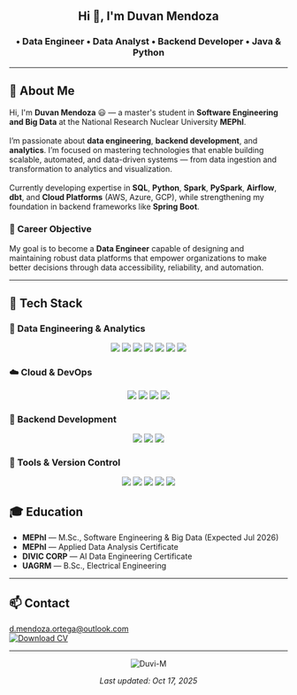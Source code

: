 <h2 align="center"> Hi 👋, I'm Duvan Mendoza </h2>
<h3 align="center">• Data Engineer • Data Analyst • Backend Developer • Java & Python</h3>

---

<h2>🐣 About Me</h2>
<p>
Hi, I'm <b>Duvan Mendoza</b> 😃 — a master's student in <b>Software Engineering and Big Data</b> at the National Research Nuclear University <b>MEPhI</b>.
<br><br>
I’m passionate about <b>data engineering</b>, <b>backend development</b>, and <b>analytics</b>. I’m focused on mastering technologies that enable building scalable, automated, and data-driven systems — from data ingestion and transformation to analytics and visualization.
<br><br>
Currently developing expertise in <b>SQL</b>, <b>Python</b>, <b>Spark</b>, <b>PySpark</b>, <b>Airflow</b>, <b>dbt</b>, and <b>Cloud Platforms</b> (AWS, Azure, GCP), while strengthening my foundation in backend frameworks like <b>Spring Boot</b>.
</p>

<h3>🎯 Career Objective</h3>
<p>
My goal is to become a <b>Data Engineer</b> capable of designing and maintaining robust data platforms that empower organizations to make better decisions through data accessibility, reliability, and automation.
</p>

---

<h2>📡 Tech Stack</h2>

<h3>💾 Data Engineering & Analytics</h3>
<p align="center">
  <img src="https://img.shields.io/badge/SQL-Advanced-336791?style=for-the-badge" />
  <img src="https://img.shields.io/badge/Python-Data%20Engineering-3776AB?style=for-the-badge&logo=python&logoColor=white" />
  <img src="https://img.shields.io/badge/Spark%20%26%20PySpark-Distributed%20Processing-E25A1C?style=for-the-badge&logo=apachespark&logoColor=white" />
  <img src="https://img.shields.io/badge/ETL%2FELT-Airflow%20%7C%20dbt%20%7C%20Pandas-FF6F00?style=for-the-badge" />
  <img src="https://img.shields.io/badge/Data%20Modeling-Star%20%7C%20Snowflake-000000?style=for-the-badge" />
  <img src="https://img.shields.io/badge/Streaming-Apache%20Kafka-231F20?style=for-the-badge&logo=apachekafka&logoColor=white" />
  <img src="https://img.shields.io/badge/BI-Power%20BI-DBA617?style=for-the-badge&logo=powerbi&logoColor=black" />
</p>

<h3>☁️ Cloud & DevOps</h3>
<p align="center">
  <img src="https://img.shields.io/badge/Cloud-AWS%20%7C%20Azure%20%7C%20GCP-4285F4?style=for-the-badge&logo=googlecloud&logoColor=white" />
  <img src="https://img.shields.io/badge/Docker-Containerization-2496ED?style=for-the-badge&logo=docker&logoColor=white" />
  <img src="https://img.shields.io/badge/CI%2FCD-GitHub%20Actions%20%7C%20Jenkins-2C3E50?style=for-the-badge" />
  <img src="https://img.shields.io/badge/Linux-%20-FCC624?style=for-the-badge&logo=linux&logoColor=black" />
</p>

<h3>🧱 Backend Development</h3>
<p align="center">
  <img src="https://img.shields.io/badge/Java-Backend-ED8B00?style=for-the-badge&logo=java&logoColor=white" />
  <img src="https://img.shields.io/badge/Spring%20Boot-API%20Development-6DB33F?style=for-the-badge&logo=springboot&logoColor=white" />
  <img src="https://img.shields.io/badge/REST%20APIs-Design-000000?style=for-the-badge" />
</p>

<h3>🧰 Tools & Version Control</h3>
<p align="center">
  <img src="https://img.shields.io/badge/Git-%20-F05032?style=for-the-badge&logo=git&logoColor=white" />
  <img src="https://img.shields.io/badge/GitHub-%20-181717?style=for-the-badge&logo=github&logoColor=white" />
  <img src="https://img.shields.io/badge/VS%20Code-Editor-007ACC?style=for-the-badge&logo=visualstudiocode&logoColor=white" />
  <img src="https://img.shields.io/badge/Jupyter-Notebook-F37626?style=for-the-badge&logo=jupyter&logoColor=white" />
  <img src="https://img.shields.io/badge/PyCharm-IDE-000000?style=for-the-badge&logo=pycharm&logoColor=white" />
</p>


<h2>🎓 Education</h2>
<ul>
  <li><b>MEPhI</b> — M.Sc., Software Engineering & Big Data (Expected Jul 2026)</li>
  <li><b>MEPhI</b> — Applied Data Analysis Certificate</li>
  <li><b>DIVIC CORP</b> — AI Data Engineering Certificate</li>
  <li><b>UAGRM</b> — B.Sc., Electrical Engineering</li>
</ul>

---

<h2>📫 Contact</h2>
<p>
  <a href="mailto:d.mendoza.ortega@outlook.com">d.mendoza.ortega@outlook.com</a>
  <br>
  <a href="sandbox:/mnt/data/Duvan_CV_RU.pdf" target="_blank">
    <img alt="Download CV" src="https://img.shields.io/badge/Download%20CV-PDF-red?style=for-the-badge&logo=adobeacrobatreader">
  </a>
</p>

<hr/>
<p align="center">
  <img align="center" src="https://github-readme-streak-stats.herokuapp.com/?user=Duvi-M" alt="Duvi-M" />
</p>
<p align="center"><i>Last updated: Oct 17, 2025</i></p>

